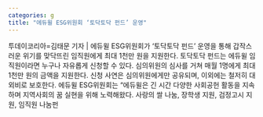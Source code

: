 ```yaml
---
categories: g
title: "에듀윌 ESG위원회 ‘토닥토닥 펀드’ 운영"
---
```

투데이코리아=김태문 기자 | 에듀윌 ESG위원회가 ‘토닥토닥 펀드’ 운영을 통해 갑작스러운 위기를 맞닥뜨린 임직원에게 최대 1천만 원을 지원한다. 토닥토닥 펀드는 에듀윌 임직원이라면 누구나 자유롭게 신청할 수 있다. 심의위원의 심사를 거쳐 매월 1명에게 최대 1천만 원의 금액을 지원한다. 신청 사연은 심의위원에게만 공유되며, 이외에는 철저히 대외비로 보호한다. 에듀윌 ESG위원회는 “에듀윌은 긴 시간 다양한 사회공헌 활동을 지속하며 지역사회의 꿈 실현을 위해 노력해왔다. 사랑의 쌀 나눔, 장학생 지원, 검정고시 지원, 임직원 나눔펀
